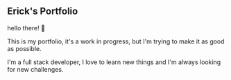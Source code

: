 ## Erick's Portfolio

hello there! 👋

This is my portfolio, it's a work in progress, but I'm trying to make it as good as possible.

I'm a full stack developer, I love to learn new things and I'm always looking for new challenges.
